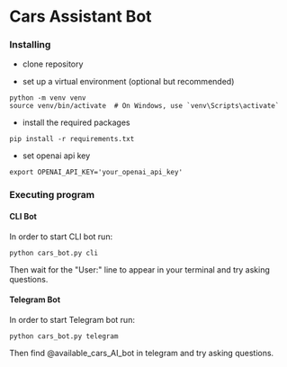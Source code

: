 # Cars Assistant Bot

### Installing

- clone repository

- set up a virtual environment (optional but recommended)
```
python -m venv venv
source venv/bin/activate  # On Windows, use `venv\Scripts\activate`
```

- install the required packages
```
pip install -r requirements.txt
```

- set openai api key
```
export OPENAI_API_KEY='your_openai_api_key'
```


### Executing program

#### CLI Bot

In order to start CLI bot run:
```
python cars_bot.py cli
```
Then wait for the "User:" line to appear in your terminal and try asking questions.

#### Telegram Bot

In order to start Telegram bot run:
```
python cars_bot.py telegram
```
Then find @available_cars_AI_bot in telegram and try asking questions.

